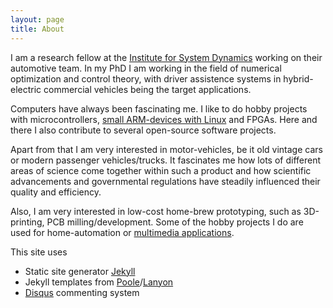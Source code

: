 ```yaml
---
layout: page
title: About
---
```


I am a research fellow at the [Institute for System Dynamics][1] working on their automotive team. In my PhD I am working in the field of numerical optimization and control theory, with driver assistence systems in hybrid-electric commercial vehicles being the target applications.

Computers have always been fascinating me. I like to do hobby projects with microcontrollers, [small ARM-devices with Linux][2] and FPGAs. Here and there I also contribute to several open-source software projects.

Apart from that I am very interested in motor-vehicles, be it old vintage cars or modern passenger vehicles/trucks. It fascinates me how lots of different areas of science come together within such a product and how scientific advancements and governmental regulations have steadily influenced their quality and efficiency.

Also, I am very interested in low-cost home-brew prototyping, such as 3D-printing, PCB milling/development. Some of the hobby projects I do are used for home-automation or [multimedia applications][3].

This site uses

* Static site generator [Jekyll][4]
* Jekyll templates from [Poole][5]/[Lanyon][6]
* [Disqus][7] commenting system

[1]: http://www.isys.uni-stuttgart.de/mitarbeiter/sonntag/index.en.html "isys staff member page"
[2]: http://home.g8.net/ "Ubuntu based Linux for ARM devices"
[3]: http://www.autojuwel.de/frames.htm?/pictures.php?cat=iPod%20cradle%20-%20home%20brew "Apple iPod cradle for Audi CD Changer interfaces"
[4]: https://github.com/jekyll/jekyll
[5]: https://github.com/poole
[6]: https://github.com/poole/lanyon
[7]: https://disqus.com/